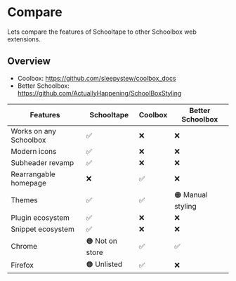 # Compare

Lets compare the features of Schooltape to other Schoolbox web extensions.

## Overview

- Coolbox: <https://github.com/sleepystew/coolbox_docs>
- Better Schoolbox: <https://github.com/ActuallyHappening/SchoolBoxStyling>

| Features               | Schooltape      | Coolbox | Better Schoolbox  |
| ---------------------- | --------------- | ------- | ----------------- |
| Works on any Schoolbox | ✅              | ❌      | ❌                |
| Modern icons           | ✅              | ❌      | ❌                |
| Subheader revamp       | ✅              | ❌      | ❌                |
| Rearrangable homepage  | ❌              | ✅      | ❌                |
| Themes                 | ✅              | ✅      | 🟠 Manual styling |
| Plugin ecosystem       | ✅              | ❌      | ❌                |
| Snippet ecosystem      | ✅              | ❌      | ❌                |
| Chrome                 | 🟠 Not on store | ✅      | ✅                |
| Firefox                | 🟠 Unlisted     | ✅      | ❌                |

